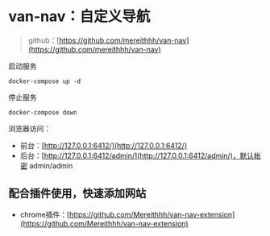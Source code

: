 # van-nav：自定义导航

> github：[https://github.com/mereithhh/van-nav](https://github.com/mereithhh/van-nav)

启动服务

```shell
docker-compose up -d
```

停止服务

```shell
docker-compose down
```

浏览器访问：

- 前台：[http://127.0.0.1:6412/](http://127.0.0.1:6412/)
- 后台：[http://127.0.0.1:6412/admin/](http://127.0.0.1:6412/admin/)，默认帐密 admin/admin

## 配合插件使用，快速添加网站

- chrome插件：[https://github.com/Mereithhh/van-nav-extension](https://github.com/Mereithhh/van-nav-extension)
